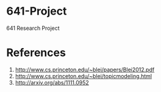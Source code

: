 641-Project
===========

641 Research Project


References
==========

1. http://www.cs.princeton.edu/~blei/papers/Blei2012.pdf
2. http://www.cs.princeton.edu/~blei/topicmodeling.html
3. http://arxiv.org/abs/1111.0952


